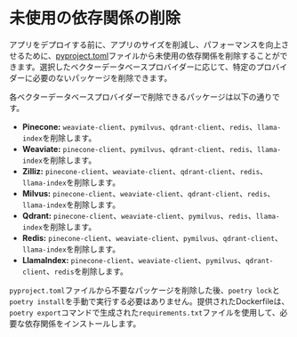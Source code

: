 # 未使用の依存関係の削除

アプリをデプロイする前に、アプリのサイズを削減し、パフォーマンスを向上させるために、[pyproject.toml](/pyproject.toml)ファイルから未使用の依存関係を削除することができます。選択したベクターデータベースプロバイダーに応じて、特定のプロバイダーに必要のないパッケージを削除できます。

各ベクターデータベースプロバイダーで削除できるパッケージは以下の通りです。

- **Pinecone:** `weaviate-client`、`pymilvus`、`qdrant-client`、`redis`、`llama-index`を削除します。
- **Weaviate:** `pinecone-client`、`pymilvus`、`qdrant-client`、`redis`、`llama-index`を削除します。
- **Zilliz:** `pinecone-client`、`weaviate-client`、`qdrant-client`、`redis`、`llama-index`を削除します。
- **Milvus:** `pinecone-client`、`weaviate-client`、`qdrant-client`、`redis`、`llama-index`を削除します。
- **Qdrant:** `pinecone-client`、`weaviate-client`、`pymilvus`、`redis`、`llama-index`を削除します。
- **Redis:** `pinecone-client`、`weaviate-client`、`pymilvus`、`qdrant-client`、`llama-index`を削除します。
- **LlamaIndex:** `pinecone-client`、`weaviate-client`、`pymilvus`、`qdrant-client`、`redis`を削除します。

`pyproject.toml`ファイルから不要なパッケージを削除した後、`poetry lock`と`poetry install`を手動で実行する必要はありません。提供されたDockerfileは、`poetry export`コマンドで生成された`requirements.txt`ファイルを使用して、必要な依存関係をインストールします。
